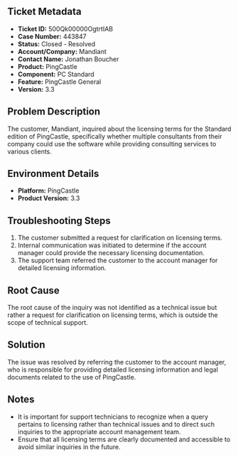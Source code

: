 ## Ticket Metadata
- **Ticket ID:** 500Qk00000OgtrtIAB
- **Case Number:** 443847
- **Status:** Closed - Resolved
- **Account/Company:** Mandiant
- **Contact Name:** Jonathan Boucher
- **Product:** PingCastle
- **Component:** PC Standard
- **Feature:** PingCastle General
- **Version:** 3.3

## Problem Description
The customer, Mandiant, inquired about the licensing terms for the Standard edition of PingCastle, specifically whether multiple consultants from their company could use the software while providing consulting services to various clients.

## Environment Details
- **Platform:** PingCastle
- **Product Version:** 3.3

## Troubleshooting Steps
1. The customer submitted a request for clarification on licensing terms.
2. Internal communication was initiated to determine if the account manager could provide the necessary licensing documentation.
3. The support team referred the customer to the account manager for detailed licensing information.

## Root Cause
The root cause of the inquiry was not identified as a technical issue but rather a request for clarification on licensing terms, which is outside the scope of technical support.

## Solution
The issue was resolved by referring the customer to the account manager, who is responsible for providing detailed licensing information and legal documents related to the use of PingCastle.

## Notes
- It is important for support technicians to recognize when a query pertains to licensing rather than technical issues and to direct such inquiries to the appropriate account management team.
- Ensure that all licensing terms are clearly documented and accessible to avoid similar inquiries in the future.
